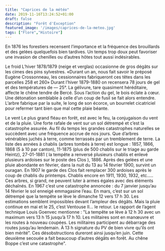 ```yaml
---
title: "Caprices de la météo"
date: 2019-11-16T13:24:52+01:00
draft: false
description: "Forêt d'Exception"
featured_image: '/images/caprices-de-la-meteo.jpg'
tags: ["Flore","Histoire"]
---
```


En 1876 les forestiers recensent l’importance et la fréquence des brouillards et des gelées quelquefois bien tardives. Un temps trop doux peut favoriser une invasion de chenilles ou d’autres hôtes tout aussi indésirables.

Le froid
L’hiver 1878/1879 (neige et verglas) occasionne de gros dégâts sur les cimes des pins sylvestres. «Durant un an, nous fait savoir le préposé Eugène Crossonneau, les cessionnaires fabriqueront ces têtes dans les parcelles 258 et 260»
Durant l’hiver 1879-1880 on recensera 78 jours de gel et des températures de — 25°.
La gélivure, tare quasiment héréditaire, affecte le chêne tendre de Bercé. 
Sous l’action du gel, le bois éclate à cœur. Une détonation semblable à celle d’un coup de fusil se fait alors entendre. L’arbre fabrique par la suite, le long de son écorce, un bourrelet cicatriciel pour refermer tant bien que mal cette plaie béante.

Le vent
Le plus grand fléau en forêt, est avec le feu, la conjugaison du vent et de la pluie. Une forte rafale de vent sur un sol détrempé et c’est la catastrophe assurée. Au fil du temps les grandes catastrophes naturelles se succèdent avec une fréquence accrue de nos jours. Que d’arbres vénérables juchés à terre, comme terrassés par un tremblement de terre.
La liste des années à chablis (arbres tombés à terre) est longue : 1857, 1866, 1868 (5 à 10 par canton), 11-1875 (plus de 500 chablis sur le triage au garde Heintz), 27-01-1881 ( la tempête a renversé plusieurs chablis et enlevé plusieurs ardoises sur le poste des Clos ), 1886.
Après des gelées et une pluie abondante en février, dans la nuit du 13 au 14 février 1900, survint un ouragan.
En 1907 le garde des Clos fait remplacer 300 ardoises après le coup de chablis du printemps.
Chablis encore en 1911, 1930, 1932, etc.…. 
Ces arbres, si grand, ne peuvent luter à armes égales avec des éléments déchaînés.
En  1967  c’est une catastrophe annoncée : du 7 janvier jusqu’au 14 février le sol enneigé emmagasine l’eau. En mars, c’est sur un sol détrempé que la tempête se lève le dimanche 12 vers 17 h 30. Les estimations semblent impossibles devant l’ampleur des dégâts.
Mais la pluie continue en mai et le 25, c’est Ventouse II... le retour.
Le rapport de l’agent technique Louis Goenvec mentionne : "La tempête se lève à 12 h 30 avec un maximum vers 13 h 15 jusqu’à 17 h 10. Les militaires sont en manœuvre et les routes à nouveau coupées. Les militaires participent au débarrage des routes jusqu’au lendemain. À 13 h signature du PV de bien vivre qu’ils ont bien mérité".
Ces désobstructions dureront ainsi jusqu’en juin. Cette deuxième secouée a fait beaucoup d’autres dégâts en forêt. Au chêne Boppe c’est une catastrophe". 

